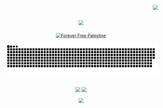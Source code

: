 <!-- <img align="right" src="https://visitor-badge.laobi.icu/badge?page_id=hafizecim.hafizecim" /> -->
<img align="right" src="https://visitor-badge.laobi.icu/badge?page_id=hafizecim.visitor-badge&left_color=hotpink&right_color=dodgerblue&left_text=Hello%20Visitors" />


<h1 align="center">
    <img src="https://readme-typing-svg.herokuapp.com/?font=Righteous&size=35&center=true&vCenter=true&width=500&height=70&duration=4000&color=FF69B4&lines=Hi+There;+I'm+Hafize+Senyil;+Welcome+To+My+Github+Profile;" />
</h1>

<p align="center">
  <a href="https://hafizecim.github.io/Palestine-flag/" target="_blank">
    <img src="https://img.shields.io/badge/%F0%9F%8D%89%20Forever%20Free%20Palestine-009736?style=for-the-badge" alt="Forever Free Palestine" />
  </a>
</p>



<div align="center">
  <img alt="snake eating my contributions" src="https://raw.githubusercontent.com/hafizecim/hafizecim/output/github-contribution-grid-snake.svg" />
</div>

<br/>
<!--
![snake gif](https://github.com/hafizecim/hafizecim/blob/output/github-contribution-grid-snake.gif) -->
 

<br/>

<div align="center">

  <!-- GitHub Stats -->
  <img height="170" src="https://github-readme-stats.vercel.app/api?username=hafizecim&show_icons=true&theme=radical" />
  
  <!-- Top Languages -->
  <img height="170" src="https://github-readme-stats.vercel.app/api/top-langs/?username=hafizecim&layout=compact&theme=radical" />

</div>

<br/>


<div align="center">

  <img src="https://streak-stats.demolab.com?user=hafizecim&theme=radical&hide_border=true" />

</div>

<br/>

